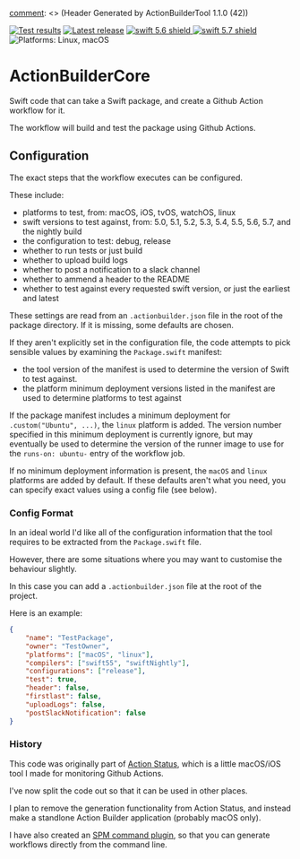[comment]: <> (Header Generated by ActionBuilderTool 1.1.0 (42))

[![Test results][tests shield]][actions] [![Latest release][release shield]][releases] [![swift 5.6 shield] ![swift 5.7 shield]][swift] ![Platforms: Linux, macOS][platforms shield]

[release shield]: https://img.shields.io/github/v/release/elegantchaos/ActionBuilderCore
[platforms shield]: https://img.shields.io/badge/platforms-Linux_macOS-lightgrey.svg?style=flat "Linux, macOS"
[tests shield]: https://github.com/elegantchaos/ActionBuilderCore/workflows/Tests/badge.svg
[swift 5.6 shield]: https://img.shields.io/badge/swift-5.6-F05138.svg "Swift 5.6"
[swift 5.7 shield]: https://img.shields.io/badge/swift-5.7-F05138.svg "Swift 5.7"

[swift]: https://swift.org
[releases]: https://github.com/elegantchaos/ActionBuilderCore/releases
[actions]: https://github.com/elegantchaos/ActionBuilderCore/actions

[comment]: <> (End of ActionBuilderTool Header)

# ActionBuilderCore

Swift code that can take a Swift package, and create a Github Action workflow for it.

The workflow will build and test the package using Github Actions.

## Configuration

The exact steps that the workflow executes can be configured.

These include: 

- platforms to test, from: macOS, iOS, tvOS, watchOS, linux
- swift versions to test against, from: 5.0, 5.1, 5.2, 5.3, 5.4, 5.5, 5.6, 5.7, and the nightly build
- the configuration to test: debug, release
- whether to run tests or just build
- whether to upload build logs
- whether to post a notification to a slack channel
- whether to ammend a header to the README
- whether to test against every requested swift version, or just the earliest and latest 

These settings are read from an `.actionbuilder.json` file in the root of the package directory. If it is missing, some defaults are chosen.

If they aren't explicitly set in the configuration file, the code attempts to pick sensible values by examining the `Package.swift` manifest:

- the tool version of the manifest is used to determine the version of Swift to test against. 
- the platform minimum deployment versions listed in the manifest are used to determine platforms to test against 

If the package manifest includes a minimum deployment for `.custom("Ubuntu", ...)`, the `linux` platform is added. The version number specified in this minimum deployment is currently ignore, but may eventually be used to determine the version of the runner
image to use for the `runs-on: ubuntu-` entry of the workflow job.

If no minimum deployment information is present, the `macOS` and `linux` platforms are added by default. If these defaults aren't what you need, you can specify exact values using a config file (see below).   

### Config Format

In an ideal world I'd like all of the configuration information that the tool requires to be extracted from the `Package.swift` file.

However, there are some situations where you may want to customise the behaviour slightly.

In this case you can add a `.actionbuilder.json` file at the root of the project.

Here is an example:

```json
{
    "name": "TestPackage",
    "owner": "TestOwner",
    "platforms": ["macOS", "linux"],
    "compilers": ["swift55", "swiftNightly"],
    "configurations": ["release"],
    "test": true,
    "header": false,
    "firstlast": false,
    "uploadLogs": false,
    "postSlackNotification": false
}
```


### History

This code was originally part of [Action Status](https://apps.apple.com/gb/app/action-status/id1498761533), which is a little macOS/iOS tool I made for monitoring Github Actions.

I've now split the code out so that it can be used in other places.

I plan to remove the generation functionality from Action Status, and instead make a standlone Action Builder application (probably macOS only).

I have also created an [SPM command plugin](https://github.com/elegantchaos/ActionBuilderPlugin), so that you can generate workflows directly from the command line.

